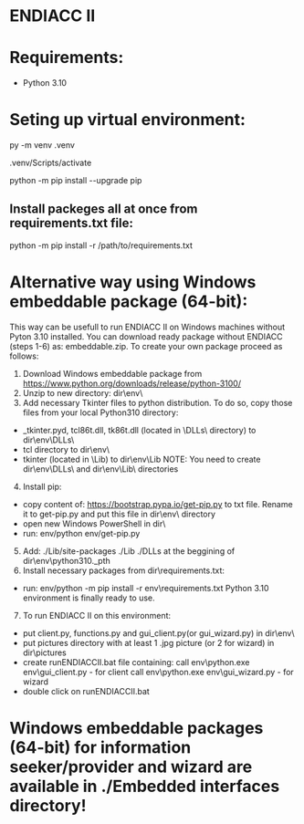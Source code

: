 # ENDIACC II

# Requirements:
- Python 3.10

# Seting up virtual environment:
py -m venv .venv

.venv/Scripts/activate

python -m pip install --upgrade pip

## Install packeges all at once from requirements.txt file:
python -m pip install -r /path/to/requirements.txt


# Alternative way using Windows embeddable package (64-bit):
This way can be usefull to run ENDIACC II on Windows machines without Pyton 3.10 installed.
You can download ready package without ENDIACC (steps 1-6) as: embeddable.zip.
To create your own package proceed as follows:
1. Download Windows embeddable package from https://www.python.org/downloads/release/python-3100/
2. Unzip to new directory: dir\env\
3. Add necessary Tkinter files to python distribution. To do so, copy those files from your local Python310 directory:
- _tkinter.pyd, tcl86t.dll, tk86t.dll (located in \DLLs\ directory) to dir\env\DLLs\
- tcl directory to dir\env\
- tkinter (located in \Lib\) to dir\env\Lib
NOTE: You need to create dir\env\DLLs\ and dir\env\Lib\ directories
4. Install pip:
- copy content of: https://bootstrap.pypa.io/get-pip.py to txt file. Rename it to get-pip.py and put this file in dir\env\ directory
- open new Windows PowerShell in dir\
- run: env/python env/get-pip.py
5. Add: 
./Lib/site-packages
./Lib
./DLLs
at the beggining of dir\env\python310._pth
6. Install necessary packages from dir\requirements.txt:
- run: env/python -m pip install -r env\requirements.txt
Python 3.10 environment is finally ready to use.
7. To run ENDIACC II on this environment:
- put client.py, functions.py and gui_client.py(or gui_wizard.py) in dir\env\
- put pictures directory with at least 1 .jpg picture (or 2 for wizard) in dir\pictures
- create runENDIACCII.bat file containing:
call env\python.exe env\gui_client.py  - for client
call env\python.exe env\gui_wizard.py  - for wizard
- double click on runENDIACCII.bat

# Windows embeddable packages (64-bit) for information seeker/provider and wizard are available in ./Embedded interfaces directory!